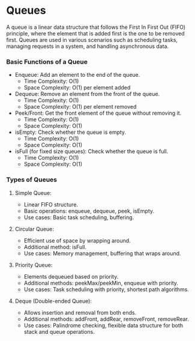 # Queues
A queue is a linear data structure that follows the First In First Out (FIFO) principle, where the element that is added first is the one to be removed first. Queues are used in various scenarios such as scheduling tasks, managing requests in a system, and handling asynchronous data.

### Basic Functions of a Queue
- Enqueue: Add an element to the end of the queue.
    - Time Complexity: O(1)
    - Space Complexity: O(1) per element added
- Dequeue: Remove an element from the front of the queue.
    - Time Complexity: O(1)
    - Space Complexity: O(1) per element removed
- Peek/Front: Get the front element of the queue without removing it.
    - Time Complexity: O(1)
    - Space Complexity: O(1)
- isEmpty: Check whether the queue is empty.
    - Time Complexity: O(1)
    - Space Complexity: O(1)
- isFull (for fixed size queues): Check whether the queue is full.
    - Time Complexity: O(1)
    - Space Complexity: O(1)
### Types of Queues
1. Simple Queue:

    - Linear FIFO structure.
    - Basic operations: enqueue, dequeue, peek, isEmpty.
    - Use cases: Basic task scheduling, buffering.
2. Circular Queue:

    - Efficient use of space by wrapping around.
    - Additional method: isFull.
    - Use cases: Memory management, buffering that wraps around.
3. Priority Queue:

    - Elements dequeued based on priority.
    - Additional methods: peekMax/peekMin, enqueue with priority.
    - Use cases: Task scheduling with priority, shortest path algorithms.
4. Deque (Double-ended Queue):

    - Allows insertion and removal from both ends.
    - Additional methods: addFront, addRear, removeFront, removeRear.
    - Use cases: Palindrome checking, flexible data structure for both stack and queue operations.

